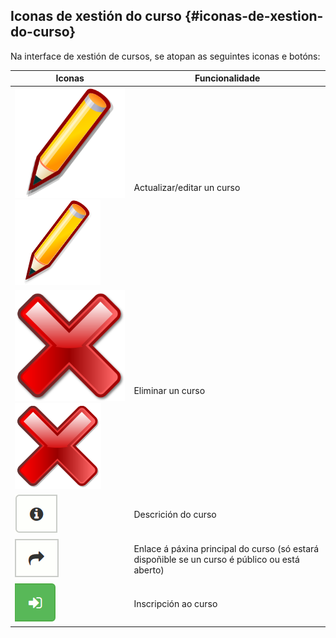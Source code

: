 ## Iconas de xestión do curso {#iconas-de-xestion-do-curso}

Na interface de xestión de cursos, se atopan as seguintes iconas e botóns:

| Iconas | Funcionalidade |
| --- | --- |
| ![](../assets/graphics77.svg)![](../assets/graphics77.png) | Actualizar/editar un curso |
| ![](../assets/images25.svg)![](../assets/images25.png) | Eliminar un curso |
| ![](../assets/image10.png) | Descrición do curso |
| ![](../assets/image11.png) | Enlace á páxina principal do curso (só estará dispoñible se un curso é público ou está aberto) |
| ![](../assets/image12.png) | Inscripción ao curso |